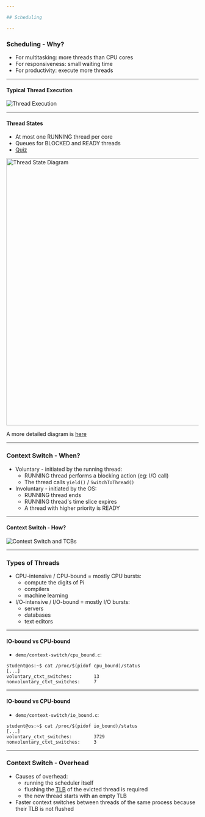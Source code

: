 ```yaml
---

## Scheduling

---
```


### Scheduling - Why?

* For multitasking: more threads than CPU cores
* For responsiveness: small waiting time
* For productivity: execute more threads

----

#### Typical Thread Execution

![Thread Execution](media/thread-behaviour.svg)

----

#### Thread States

* At most one RUNNING thread per core
* Queues for BLOCKED and READY threads
* [Quiz](../quiz/number-of-running-threads.md)

<img src="media/thread-states.svg" alt="Thread State Diagram" style="width:700px;"/>

A more detailed diagram is [here](./cool-extra-stuff.md#the-suspended-states)

---

### Context Switch - When?

* Voluntary - initiated by the running thread:
  * RUNNING thread performs a blocking action (eg: I/O call)
  * The thread calls `yield()` / `SwitchToThread()`
* Involuntary - initiated by the OS:
  * RUNNING thread ends
  * RUNNING thread's time slice expires
  * A thread with higher priority is READY

----

#### Context Switch - How?

![Context Switch and TCBs](media/context-switch-tcb.svg)

---

### Types of Threads

* CPU-intensive / CPU-bound = mostly CPU bursts:
  * compute the digits of Pi
  * compilers
  * machine learning
* I/O-intensive / I/O-bound = mostly I/O bursts:
  * servers
  * databases
  * text editors

----

#### IO-bound vs CPU-bound

* `demo/context-switch/cpu_bound.c`:

```[1 - 4]
student@os:~$ cat /proc/$(pidof cpu_bound)/status
[...]
voluntary_ctxt_switches:        13
nonvoluntary_ctxt_switches:     7
```

----

#### IO-bound vs CPU-bound

* `demo/context-switch/io_bound.c`:

```console
student@os:~$ cat /proc/$(pidof io_bound)/status
[...]
voluntary_ctxt_switches:        3729
nonvoluntary_ctxt_switches:     3
```

---

### Context Switch - Overhead

* Causes of overhead:
  * running the scheduler itself
  * flushing the [TLB](../../data/lecture) of the evicted thread is required
  * the new thread starts with an empty TLB
* Faster context switches between threads of the same process because their TLB is not flushed
